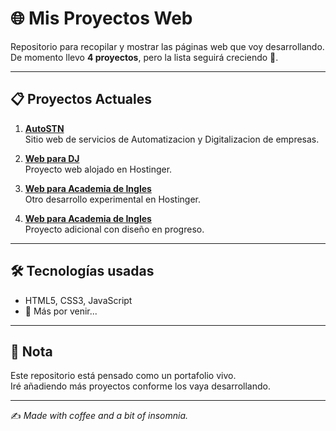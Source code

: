# 🌐 Mis Proyectos Web

Repositorio para recopilar y mostrar las páginas web que voy desarrollando.  
De momento llevo **4 proyectos**, pero la lista seguirá creciendo 🚀.

---

## 📋 Proyectos Actuales

1. **[AutoSTN](https://autostn.es)**  
   Sitio web de servicios de Automatizacion y Digitalizacion de empresas.  

2. **[Web para DJ](https://deepskyblue-owl-604582.hostingersite.com)**  
   Proyecto web alojado en Hostinger.  

3. **[Web para Academia de Ingles](https://hotpink-sparrow-936509.hostingersite.com)**  
   Otro desarrollo experimental en Hostinger.  

4. **[Web para Academia de Ingles](https://hotpink-swan-308950.hostingersite.com)**  
   Proyecto adicional con diseño en progreso.  

---

## 🛠️ Tecnologías usadas
- HTML5, CSS3, JavaScript  
- 🚧 Más por venir...  

---

## 📌 Nota
Este repositorio está pensado como un portafolio vivo.  
Iré añadiendo más proyectos conforme los vaya desarrollando.  

---
✍️ _Made with coffee and a bit of insomnia._
